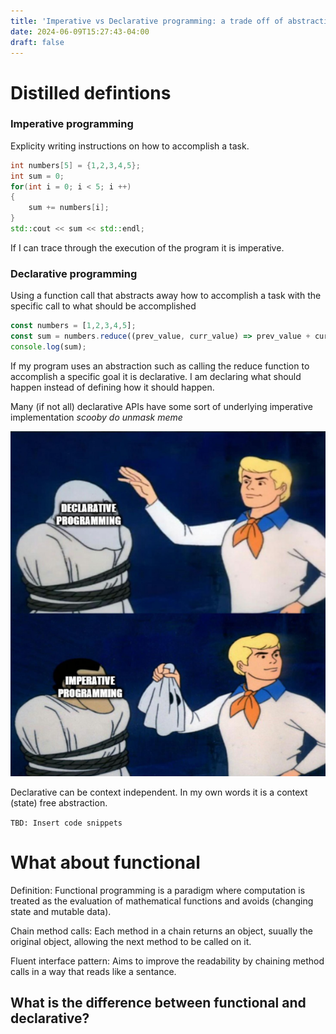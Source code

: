```yaml
---
title: 'Imperative vs Declarative programming: a trade off of abstraction'
date: 2024-06-09T15:27:43-04:00
draft: false
---
```


# Distilled defintions 

### Imperative programming
Explicity writing instructions on how to accomplish a task.

```C++
int numbers[5] = {1,2,3,4,5};
int sum = 0;
for(int i = 0; i < 5; i ++)
{
    sum += numbers[i];
}
std::cout << sum << std::endl;
```
If I can trace through the execution of the program it is imperative.

### Declarative programming 
Using a function call that abstracts away how to accomplish a task with the specific call to what should be accomplished 

```typescript
const numbers = [1,2,3,4,5];
const sum = numbers.reduce((prev_value, curr_value) => prev_value + curr_value, 0);
console.log(sum);
```

If my program uses an abstraction such as calling the reduce function to accomplish a specific goal it is declarative. I am declaring what should happen instead of defining how it should happen. 



Many (if not all) declarative APIs have some sort of underlying imperative implementation *scooby do unmask meme*

![meme](images/di_scooby_meme.png)

Declarative can be context independent. In my own words it is a context (state) free abstraction. 

`TBD: Insert code snippets` 

# What about functional

Definition: Functional programming is a paradigm where computation is treated as the evaluation of mathematical functions and avoids (changing state and mutable data).  

Chain method calls: Each method in a chain returns an object, suually the original object, allowing the next method to be called on it.

Fluent interface pattern: Aims to improve the readability by chaining method calls in a way that reads like a sentance.

## What is the difference between functional and declarative? 
